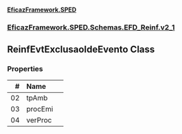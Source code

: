#### [EficazFramework.SPED](EficazFrameworkSPED.md 'EficazFramework SPED')
### [EficazFramework.SPED.Schemas.EFD_Reinf.v2_1](EficazFramework.SPED.Schemas.EFD_Reinf.v2_1.md 'EficazFramework.SPED.Schemas.EFD_Reinf.v2_1')

## ReinfEvtExclusaoIdeEvento Class
### Properties

| # | Name | |
| ---: | :--- | :--- |
| 02 | tpAmb |  |
| 03 | procEmi |  |
| 04 | verProc |  |
